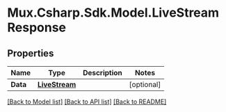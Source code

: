 # Mux.Csharp.Sdk.Model.LiveStreamResponse

## Properties

Name | Type | Description | Notes
------------ | ------------- | ------------- | -------------
**Data** | [**LiveStream**](LiveStream.md) |  | [optional] 

[[Back to Model list]](../README.md#documentation-for-models) [[Back to API list]](../README.md#documentation-for-api-endpoints) [[Back to README]](../README.md)

